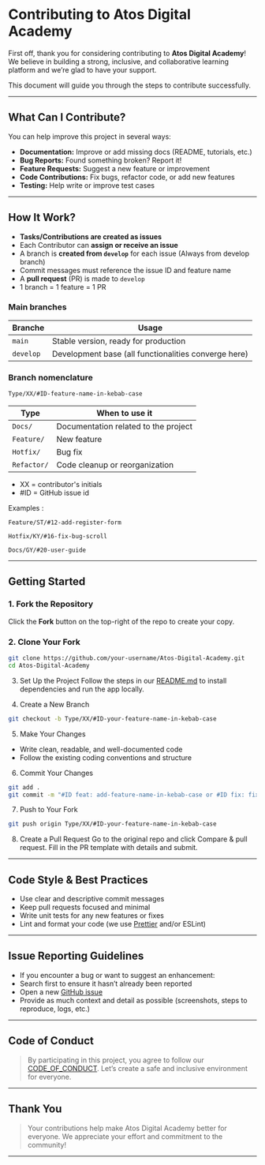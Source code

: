 # Contributing to Atos Digital Academy

First off, thank you for considering contributing to **Atos Digital Academy**! We believe in building a strong, inclusive, and collaborative learning platform and we’re glad to have your support.

This document will guide you through the steps to contribute successfully.

---

## What Can I Contribute?

You can help improve this project in several ways:
- **Documentation:** Improve or add missing docs (README, tutorials, etc.)
- **Bug Reports:** Found something broken? Report it!
- **Feature Requests:** Suggest a new feature or improvement
- **Code Contributions:** Fix bugs, refactor code, or add new features
- **Testing:** Help write or improve test cases

---

## How It Work?

- **Tasks/Contributions are created as issues**
- Each Contributor can **assign or receive an issue**
- A branch is **created from `develop`** for each issue (Always from develop branch)
- Commit messages must reference the issue ID and feature name
- A **pull request** (PR) is made to `develop`
- 1 branch = 1 feature = 1 PR

### Main branches

| Branche | Usage |
|---------|-------|
| `main` | Stable version, ready for production |
| `develop` | Development base (all functionalities converge here) |


### Branch nomenclature

```bash
Type/XX/#ID-feature-name-in-kebab-case
```
| Type        | When to use it                      |
| ----------- | ----------------------------------- |
| `Docs/`     | Documentation related to the project|
| `Feature/`  | New feature                         |
| `Hotfix/`   | Bug fix                             |
| `Refactor/` | Code cleanup or reorganization      |

- XX = contributor's initials
- #ID = GitHub issue id

Examples :

    Feature/ST/#12-add-register-form

    Hotfix/KY/#16-fix-bug-scroll

    Docs/GY/#20-user-guide
---

## Getting Started

### 1. **Fork the Repository**
Click the **Fork** button on the top-right of the repo to create your copy.

### 2. **Clone Your Fork**
```bash
git clone https://github.com/your-username/Atos-Digital-Academy.git
cd Atos-Digital-Academy
```
3. Set Up the Project
Follow the steps in our [README.md](README.md) to install dependencies and run the app locally.

4. Create a New Branch
```bash
git checkout -b Type/XX/#ID-your-feature-name-in-kebab-case
```
5. Make Your Changes
* Write clean, readable, and well-documented code
* Follow the existing coding conventions and structure

6. Commit Your Changes
```bash
git add .
git commit -m "#ID feat: add-feature-name-in-kebab-case or #ID fix: fix-bug-name-in-kebab-case"
```
7. Push to Your Fork
```bash
git push origin Type/XX/#ID-your-feature-name-in-kebab-case
```
8. Create a Pull Request
Go to the original repo and click Compare & pull request. Fill in the PR template with details and submit.
---

## Code Style & Best Practices
* Use clear and descriptive commit messages
* Keep pull requests focused and minimal
* Write unit tests for any new features or fixes
* Lint and format your code (we use [Prettier](https://prettier.io/) and/or ESLint)
---
## Issue Reporting Guidelines
* If you encounter a bug or want to suggest an enhancement:
* Search first to ensure it hasn’t already been reported
* Open a new [GitHub issue](https://github.com/Cypher1305/Atos-Digital-Academy/issues)
* Provide as much context and detail as possible (screenshots, steps to reproduce, logs, etc.)
---
## Code of Conduct
>By participating in this project, you agree to follow our [CODE_OF_CONDUCT](CODE_OF_CONDUCT.md). Let’s create a safe and inclusive environment for everyone.
---
## Thank You
>Your contributions help make Atos Digital Academy better for everyone.
We appreciate your effort and commitment to the community! 
---
